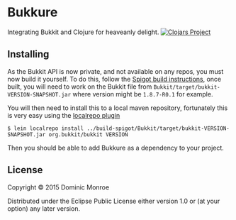 # Bukkure
Integrating Bukkit and Clojure for heaveanly delight.
[![Clojars Project](http://clojars.org/bukkure/latest-version.svg)](http://clojars.org/bukkure)

## Installing
As the Bukkit API is now private, and not available on any repos, you must now
build it yourself. To do this, follow the
[Spigot build instructions](https://www.spigotmc.org/wiki/buildtools/), once 
built, you will need to work on the Bukkit file from
`Bukkit/target/bukkit-VERSION-SNAPSHOT.jar` where version might be `1.8.7-R0.1`
for example.

You will then need to install this to a local maven repository, fortunately
this is very easy using the [localrepo plugin](https://github.com/kumarshantanu/lein-localrepo)

`$ lein localrepo install ../build-spigot/Bukkit/target/bukkit-VERSION-SNAPSHOT.jar org.bukkit/bukkit VERSION`

Then you should be able to add Bukkure as a dependency to your project.

## License

Copyright © 2015 Dominic Monroe

Distributed under the Eclipse Public License either version 1.0 or (at
your option) any later version.
